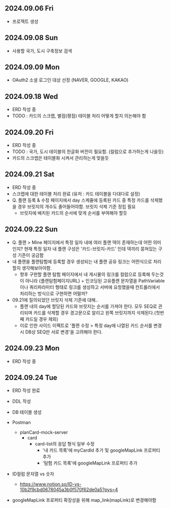 ## 2024.09.06 Fri
- 프로젝트 생성

## 2024.09.08 Sun
- 사용할 국가, 도시 구축정보 검색

## 2024.09.09 Mon
- OAuth2 소셜 로그인 대상 선정 (NAVER, GOOGLE, KAKAO)

## 2024.09.18 Wed
- ERD 작성 중
- TODO : 카드의 스크랩, 별점(평점) 테이블 처리 어떻게 할지 의논해야 함

## 2024.09.20 Fri
- ERD 작성 중
- TODO : 국가, 도시 테이블의 한글화 버전이 필요함. (컬럼으로 추가하는게 나을듯)
- 카드의 스크랩은 테이블화 시켜서 관리하는게 맞을듯

## 2024.09.21 Sat
- ERD 작성 중
- 스크랩에 대한 테이블 처리 완료 (유저 : 카드 테이블을 다대다로 설정)
- Q. 플랜 등록 & 수정 페이지에서 day 스케쥴에 등록된 카드 중 특정 카드를 삭제했을 경우 브릿지의 개수도 줄어들어야함. 브릿지 삭제 기준 정립 필요
  - 브릿지에 배치된 카드의 순서에 맞게 순서를 부여해야 할듯

## 2024.09.22 Sun
- Q. 플랜 > Mine 페이지에서 특정 일자 내에 여러 플랜 덱이 존재하는데 어떤 의미인지? 현재 특정 일자 내 플랜 구성은 '카드-브릿지-카드' 인데 덱끼리 뭉쳐있는 구성 기준이 궁금함
- 내 플랜을 플랜탐험에 등록할 경우 생성되는 내 플랜 공유 링크는 어떤식으로 처리할지 생각해보아야함.
  - 향후 구현할 플랜 탐험 페이지에서 내 게시물의 링크를 컬럼으로 등록해 두는것이 아니라 {플랜탐험페이지URL} + 인코딩된 고유플랜 문자열을 PathVariable이나 쿼리파라미터 형태로 링크를 생성하고 서버에 요청했을때 컨트롤러에서 처리하는 방식으로 구현하면 어떨까?
- 09.21에 질의되었던 브릿지 삭제 기준에 대해..
  - 플랜 내의 day에 할당된 카드와 브릿지는 순서를 가져야 한다. 모두 SEQ로 관리되며 카드를 삭제할 경우 경고문으로 알리고 왼쪽 브릿지까지 삭제된다.(첫번째 카드일 경우 제외)
  - 이로 인한 사이드 이펙트로 '플랜 수정 > 특정 day에 나열된 카드 순서를 변경 시 DB상 SEQ만 서로 변경'을 고려해야 한다.

## 2024.09.23 Mon
- ERD 작성 중

## 2024.09.24 Tue
- ERD 작성 완료
- DDL 작성
- DB 테이블 생성
- Postman 
  - planCard-mock-server
    - card
      - card-list의 응답 형식 일부 수정
        - '내 카드 목록'에 myCardId 추가 및 googleMapLink 프로퍼티 추가
        - '탐험 카드 목록'에 googleMapLink 프로퍼티 추가
- ID컬럼 문자열 vs 숫자
  - https://www.notion.so/ID-vs-10b2f9cbd0678045a3b0f570f62de0a5?pvs=4

- googleMapLink 프로퍼티 확장성을 위해 map_link(mapLink)로 변경해야함
